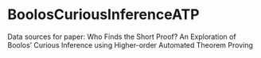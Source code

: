 # BoolosCuriousInferenceATP

Data sources for paper: Who Finds the Short Proof? An Exploration of Boolos’ Curious Inference using Higher-order Automated Theorem Proving
